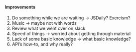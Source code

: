 #### Improvements

1. Do something while we are waiting -> JSDaily? Exercism?
2. Music -> maybe not with words
3. Review what we went over on slack
4. Speed of things -> worried about getting through material
5. Lack of some basic knowledge -> what basic knowledge?
6. API’s how-to, and why really?
